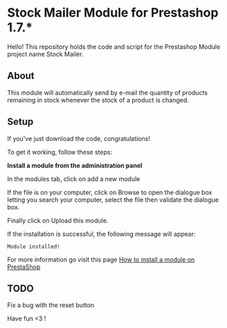 # Stock Mailer Module for Prestashop 1.7.*

Hello! This repository holds the code and script 
for the Prestashop Module project name Stock Mailer.

## About

This module will automatically send by e-mail 
the quantity of products remaining in stock 
whenever the stock of a product is changed.

## Setup

If you've just download the code, congratulations!

To get it working, follow these steps:

**Install a module from the administration panel**

In the modules tab, click on add a new module

If the file is on your computer, click on Browse to open the dialogue box letting you search your computer, select the file then validate the dialogue box.

Finally click on Upload this module.

If the installation is successful, the following message will appear:

```
Module installed!
```

For more information go visit this page [How to install a module on PrestaShop](https://addons.prestashop.com/en/content/21-how-to)

## TODO

Fix a bug with the reset button

Have fun <3 !
